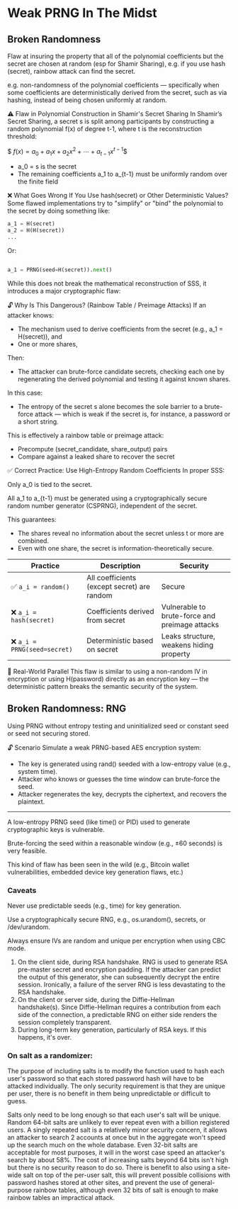 # Weak PRNG In The Midst

## Broken Randomness 

Flaw at insuring the property that all of the polynomial coefficients but the secret are chosen at random (esp for Shamir Sharing), e.g. if you use hash (secret), rainbow attack can find the secret.

e.g.  non-randomness of the polynomial coefficients — specifically when some coefficients are deterministically derived from the secret, such as via hashing, instead of being chosen uniformly at random. 

⚠️ Flaw in Polynomial Construction in Shamir's Secret Sharing
In Shamir’s Secret Sharing, a secret s is split among participants by constructing a random polynomial f(x) of degree t-1, where t is the reconstruction threshold:

$$\ f(x)=a_0​+ a_1​x + a_2​x^2 +⋯+ a_{t−1}​x^{t−1} \$$

- a_0 = s is the secret
- The remaining coefficients a_1 to a_{t-1} must be uniformly random over the finite field

❌ What Goes Wrong If You Use hash(secret) or Other Deterministic Values?
Some flawed implementations try to "simplify" or "bind" the polynomial to the secret by doing something like:

```python
a_1 = H(secret)
a_2 = H(H(secret))
...
```
Or:

```python

a_1 = PRNG(seed=H(secret)).next()
```

While this does not break the mathematical reconstruction of SSS, it introduces a major cryptographic flaw:

🔓 Why Is This Dangerous? (Rainbow Table / Preimage Attacks)
If an attacker knows:

- The mechanism used to derive coefficients from the secret (e.g., a_1 = H(secret)), and
- One or more shares,

Then:
- The attacker can brute-force candidate secrets, checking each one by regenerating the derived polynomial and testing it against known shares.

In this case:
- The entropy of the secret s alone becomes the sole barrier to a brute-force attack — which is weak if the secret is, for instance, a password or a short string.

This is effectively a rainbow table or preimage attack:
- Precompute (secret_candidate, share_output) pairs
- Compare against a leaked share to recover the secret


✅ Correct Practice: Use High-Entropy Random Coefficients
In proper SSS:

Only a_0 is tied to the secret.

All a_1 to a_{t-1} must be generated using a cryptographically secure random number generator (CSPRNG), independent of the secret.

This guarantees:
- The shares reveal no information about the secret unless t or more are combined.
- Even with one share, the secret is information-theoretically secure.

| Practice                    | Description                                 | Security                                       |
| --------------------------- | ------------------------------------------- | ---------------------------------------------- |
| ✅ `a_i = random()`          | All coefficients (except secret) are random | Secure                                         |
| ❌ `a_i = hash(secret)`      | Coefficients derived from secret            | Vulnerable to brute-force and preimage attacks |
| ❌ `a_i = PRNG(seed=secret)` | Deterministic based on secret               | Leaks structure, weakens hiding property       |

🔁 Real-World Parallel
This flaw is similar to using a non-random IV in encryption or using H(password) directly as an encryption key — the deterministic pattern breaks the semantic security of the system.



## Broken Randomness: RNG

Using PRNG without entropy testing and uninitialized seed or constant seed or seed not securing stored. 

🔓 Scenario
Simulate a weak PRNG-based AES encryption system:

- The key is generated using rand() seeded with a low-entropy value (e.g., system time).
- Attacker who knows or guesses the time window can brute-force the seed.
- Attacker regenerates the key, decrypts the ciphertext, and recovers the plaintext.

<hr>
A low-entropy PRNG seed (like time() or PID) used to generate cryptographic keys is vulnerable.

Brute-forcing the seed within a reasonable window (e.g., ±60 seconds) is very feasible.

This kind of flaw has been seen in the wild (e.g., Bitcoin wallet vulnerabilities, embedded device key generation flaws, etc.)

### Caveats
Never use predictable seeds (e.g., time) for key generation.

Use a cryptographically secure RNG, e.g., os.urandom(), secrets, or /dev/urandom.

Always ensure IVs are random and unique per encryption when using CBC mode.


1. On the client side, during RSA handshake. RNG is used to generate RSA pre-master secret and encryption padding. If the attacker can predict the output of this generator, she can subsequently decrypt the entire session. Ironically, a failure of the server RNG is less devastating to the RSA handshake.
2. On the client or server side, during the Diffie-Hellman handshake(s). Since Diffie-Hellman requires a contribution from each side of the connection, a predictable RNG on either side renders the session completely transparent.
3. During long-term key generation, particularly of RSA keys. If this happens, it's over.

### On salt as a randomizer:

The purpose of including salts is to modify the function used to hash each user's password so that each stored password hash will have to be attacked individually. The only security requirement is that they are unique per user, there is no benefit in them being unpredictable or difficult to guess.

Salts only need to be long enough so that each user's salt will be unique. Random 64-bit salts are unlikely to ever repeat even with a billion registered users. A singly repeated salt is a relatively minor security concern, it allows an attacker to search 2 accounts at once but in the aggregate won't speed up the search much on the whole database. Even 32-bit salts are acceptable for most purposes, it will in the worst case speed an attacker's search by about 58%. The cost of increasing salts beyond 64 bits isn't high but there is no security reason to do so. There is benefit to also using a site-wide salt on top of the per-user salt, this will prevent possible collisions with password hashes stored at other sites, and prevent the use of general-purpose rainbow tables, although even 32 bits of salt is enough to make rainbow tables an impractical attack.


